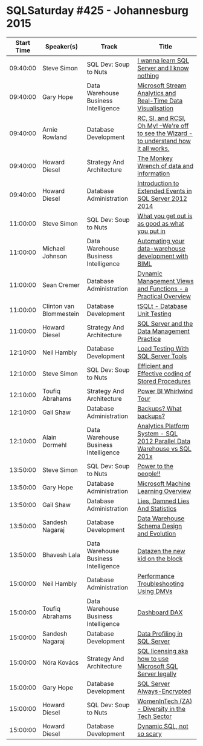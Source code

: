# SQLSaturday #425 - Johannesburg 2015
Start Time|Speaker(s)|Track|Title
---|---|---|---
09:40:00|Steve Simon|SQL Dev: Soup to Nuts|[I wanna learn SQL Server and I know nothing](35885.md)
09:40:00|Gary Hope|Data Warehouse  Business Intelligence|[Microsoft Stream Analytics and Real-Time Data Visualisation](37950.md)
09:40:00|Arnie Rowland|Database Development|[RC, SI, and RCSI, Oh My! –We're off to see the Wizard -to understand how it all works.](38097.md)
09:40:00|Howard Diesel|Strategy And Architecture|[The Monkey Wrench of data and information](39774.md)
09:40:00|Howard Diesel|Database Administration|[Introduction to Extended Events in SQL Server 2012  2014](40011.md)
11:00:00|Steve Simon|SQL Dev: Soup to Nuts|[What you get out is as good as what you put in](35891.md)
11:00:00|Michael Johnson|Data Warehouse  Business Intelligence|[Automating your data-warehouse development with BIML](39105.md)
11:00:00|Sean Cremer|Database Administration|[Dynamic Management Views and Functions - a Practical Overview](39718.md)
11:00:00|Clinton van Blommestein|Database Development|[tSQLt - Database Unit Testing](39724.md)
11:00:00|Howard Diesel|Strategy And Architecture|[SQL Server and the Data Management Practice](39773.md)
12:10:00|Neil Hambly|Database Development|[Load Testing With SQL Server Tools](35804.md)
12:10:00|Steve Simon|SQL Dev: Soup to Nuts|[Efficient and Effective coding of Stored Procedures](35875.md)
12:10:00|Toufiq Abrahams|Strategy And Architecture|[Power BI Whirlwind Tour](36332.md)
12:10:00|Gail Shaw|Database Administration|[Backups? What backups?](38128.md)
12:10:00|Alain Dormehl|Data Warehouse  Business Intelligence|[Analytics Platform System - SQL 2012 Parallel Data Warehouse vs SQL 201x](39134.md)
13:50:00|Steve Simon|SQL Dev: Soup to Nuts|[Power to the people!!](35886.md)
13:50:00|Gary Hope|Database Administration|[Microsoft Machine Learning Overview](37949.md)
13:50:00|Gail Shaw|Database Administration|[Lies, Damned Lies And Statistics](38127.md)
13:50:00|Sandesh Nagaraj|Database Development|[Data Warehouse Schema Design and Evolution](39156.md)
13:50:00|Bhavesh Lala|Data Warehouse  Business Intelligence|[Datazen the new kid on the block](39452.md)
15:00:00|Neil Hambly|Database Administration|[Performance Troubleshooting Using DMVs](36054.md)
15:00:00|Toufiq Abrahams|Data Warehouse  Business Intelligence|[Dashboard DAX](36333.md)
15:00:00|Sandesh Nagaraj|Database Development|[Data Profiling in SQL Server](36718.md)
15:00:00|Nóra Kovács|Strategy And Architecture|[SQL licensing aka how to use Microsoft SQL Server legally](37097.md)
15:00:00|Gary Hope|Database Development|[SQL Server Always-Encrypted](37948.md)
15:00:00|Howard Diesel|SQL Dev: Soup to Nuts|[WomenInTech (ZA) - Diversity in the Tech Sector](39772.md)
15:00:00|Howard Diesel|Database Development|[Dynamic SQL, not so scary](40436.md)
